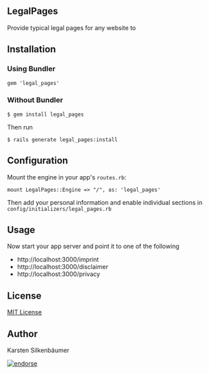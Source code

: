 ## LegalPages

Provide typical legal pages for any website to 

## Installation

### Using Bundler

    gem 'legal_pages'

### Without Bundler

    $ gem install legal_pages

Then run

    $ rails generate legal_pages:install

## Configuration

Mount the engine in your app's `routes.rb`:

    mount LegalPages::Engine => "/", as: 'legal_pages'

Then add your personal information and enable individual sections in `config/initializers/legal_pages.rb`

## Usage

Now start your app server and point it to one of the following

* http://localhost:3000/imprint
* http://localhost:3000/disclaimer
* http://localhost:3000/privacy

## License

[MIT License](MIT-LICENSE)

## Author

Karsten Silkenbäumer

[![endorse](http://api.coderwall.com/ksi/endorsecount.png)](http://coderwall.com/ksi)
